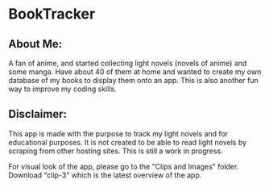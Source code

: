 # BookTracker

## About Me:
A fan of anime, and started collecting light novels (novels of anime) and some manga. Have about 40 of them at home and wanted to create my own database of my books to display them onto an app. This is also another fun way to improve my coding skills.

## Disclaimer:
This app is made with the purpose to track my light novels and for educational purposes. It is not created to be able to read light novels by scraping from other hosting sites. This is still a work in progress.

For visual look of the app, please go to the "Clips and Images" folder. Download "clip-3" which is the latest overview of the app.
